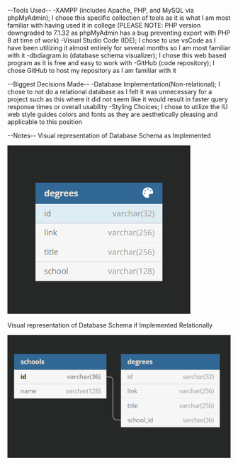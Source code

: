--Tools Used--
-XAMPP (includes Apache, PHP, and MySQL via phpMyAdmin); I chose this specific collection of tools as it is what I am most familiar with having used it in college (PLEASE NOTE: PHP version downgraded to 7.1.32 as phpMyAdmin has a bug preventing export with PHP 8 at time of work)
-Visual Studio Code (IDE); I chose to use vsCode as I have been utilizing it almost entirely for several months so I am most familiar with it
-dbdiagram.io (database schema visualizer); I chose this web based program as it is free and easy to work with
-GitHub (code repository); I chose GitHub to host my repository as I am familiar with it

--Biggest Decisions Made--
-Database Implementation(Non-relational); I chose to not do a relational database as I felt it was unnecessary for a project such as this where it did not seem like it would result in faster query response times or overall usability
-Styling Choices; I chose to utilize the IU web style guides colors and fonts as they are aesthetically pleasing and applicable to this position


--Notes--
Visual representation of Database Schema as Implemented

![database as implemented](./assets/dbImplemented.png)

Visual representation of Database Schema if Implemented Relationally

![database as relational](./assets/dbRelational.png)

